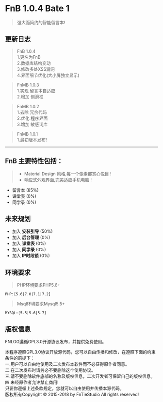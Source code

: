 
FnB 1.0.4 Bate 1
===========================
>强大而简约的智能留言本!

**更新日志**
----
>FnB 1.0.4
<br/>1.更名为FnB
<br/>2.数据库结构变动
<br/>3.修改多处XSS漏洞
<br/>4.界面细节优化(大小屏独立显示)


>FnMB 1.0.3
<br/>1.实现 留言本自适应
<br/>2.增加 侧滑栏

>FnMB 1.0.2
<br/>1.去除 冗余代码
<br/>2.优化 程序界面
<br/>3.增加 敏感词库

>FnMB 1.0.1 
<br/>1.最初版本发布!
----
## FnB 主要特性包括：

> + Material Design 风格,每一个像素都赏心悦目 !
> + 响应式外观界面,完美适应手机电脑 !

 + 留言本 (85%)
 + 课堂表 (0%)
 + 同学录 (0%)

## 未来规划
 + 加入 **安装引导** (50%)
 + 加入 **后台管理** (0%)
 + 加入 **课堂表** (0%)
 + 加入 **同学录** (0%)
 + 加入 **IP时段锁** (0%)

## 环境要求
> PHP环境要求PHP5.6+
 ~~~
 PHP:[5.6|7.0|7.1|7.2]
 ~~~
> Msql环境要求Mysql5.5+
 ~~~
 MYSQL:[5.5|5.6|5.7]
 ~~~

## 版权信息
FNLOG遵循GPL3.0开源协议发布，并提供免费使用。

本程序遵照GPL3.0协议开放源代码，您可以自由传播和修改，在遵照下面的约束条件的前提下：
<br/>
一.用户可以自由地使用及二次发布本软件而不必征得原作者同意。
<br/>
二.在二次发布时请务必不要删除这个使用协议。
<br/>
三.请不要删除软件底部的名称及版权信息，二次开发者可保留自己的版权信息。
<br/>
四.未经原作者允许禁止商用!
<br/>
只要你遵循上述条款规定，您就可以自由使用并传播本源代码。
<br/>
版权所有Copyright © 2015-2018 by FnTieStudio All rights reserved!
